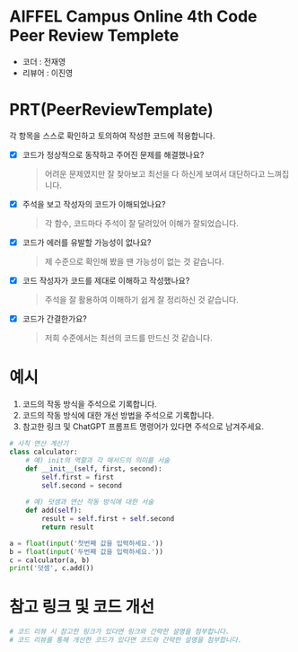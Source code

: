 # AIFFEL Campus Online 4th Code Peer Review Templete
- 코더 : 전재영
- 리뷰어 : 이진영


# PRT(PeerReviewTemplate) 
각 항목을 스스로 확인하고 토의하여 작성한 코드에 적용합니다.

- [X] 코드가 정상적으로 동작하고 주어진 문제를 해결했나요?
  > 어려운 문제였지만 잘 찾아보고 최선을 다 하신게 보여서 대단하다고 느껴집니다. 
- [X] 주석을 보고 작성자의 코드가 이해되었나요?
  > 각 함수, 코드마다 주석이 잘 달려있어 이해가 잘되었습니다.
- [X] 코드가 에러를 유발할 가능성이 없나요?
  > 제 수준으로 확인해 봤을 땐 가능성이 없는 것 같습니다. 
- [X] 코드 작성자가 코드를 제대로 이해하고 작성했나요?
  > 주석을 잘 활용하여 이해하기 쉽게 잘 정리하신 것 같습니다.
- [X] 코드가 간결한가요?
  >저희 수준에서는 최선의 코드를 만드신 것 같습니다.
  > 
# 예시
1. 코드의 작동 방식을 주석으로 기록합니다.
2. 코드의 작동 방식에 대한 개선 방법을 주석으로 기록합니다.
3. 참고한 링크 및 ChatGPT 프롬프트 명령어가 있다면 주석으로 남겨주세요.
```python
# 사칙 연산 계산기
class calculator:
    # 예) init의 역할과 각 매서드의 의미를 서술
    def __init__(self, first, second):
        self.first = first
        self.second = second
    
    # 예) 덧셈과 연산 작동 방식에 대한 서술
    def add(self):
        result = self.first + self.second
        return result

a = float(input('첫번째 값을 입력하세요.')) 
b = float(input('두번째 값을 입력하세요.')) 
c = calculator(a, b)
print('덧셈', c.add()) 
```

# 참고 링크 및 코드 개선
```python
# 코드 리뷰 시 참고한 링크가 있다면 링크와 간략한 설명을 첨부합니다.
# 코드 리뷰를 통해 개선한 코드가 있다면 코드와 간략한 설명을 첨부합니다.
```
